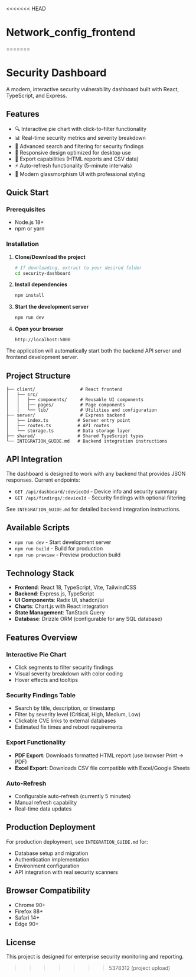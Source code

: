 <<<<<<< HEAD
# Network_config_frontend
=======
# Security Dashboard

A modern, interactive security vulnerability dashboard built with React, TypeScript, and Express.

## Features

- 🔍 Interactive pie chart with click-to-filter functionality
- 📊 Real-time security metrics and severity breakdown
- 🔎 Advanced search and filtering for security findings
- 📱 Responsive design optimized for desktop use
- 📄 Export capabilities (HTML reports and CSV data)
- ⚡ Auto-refresh functionality (5-minute intervals)
- 🎨 Modern glassmorphism UI with professional styling

## Quick Start

### Prerequisites
- Node.js 18+ 
- npm or yarn

### Installation

1. **Clone/Download the project**
   ```bash
   # If downloading, extract to your desired folder
   cd security-dashboard
   ```

2. **Install dependencies**
   ```bash
   npm install
   ```

3. **Start the development server**
   ```bash
   npm run dev
   ```

4. **Open your browser**
   ```
   http://localhost:5000
   ```

The application will automatically start both the backend API server and frontend development server.

## Project Structure

```
├── client/                 # React frontend
│   ├── src/
│   │   ├── components/     # Reusable UI components
│   │   ├── pages/          # Page components
│   │   └── lib/            # Utilities and configuration
├── server/                 # Express backend
│   ├── index.ts           # Server entry point
│   ├── routes.ts          # API routes
│   └── storage.ts         # Data storage layer
├── shared/                # Shared TypeScript types
└── INTEGRATION_GUIDE.md   # Backend integration instructions
```

## API Integration

The dashboard is designed to work with any backend that provides JSON responses. Current endpoints:

- `GET /api/dashboard/:deviceId` - Device info and security summary
- `GET /api/findings/:deviceId` - Security findings with optional filtering

See `INTEGRATION_GUIDE.md` for detailed backend integration instructions.

## Available Scripts

- `npm run dev` - Start development server
- `npm run build` - Build for production
- `npm run preview` - Preview production build

## Technology Stack

- **Frontend**: React 18, TypeScript, Vite, TailwindCSS
- **Backend**: Express.js, TypeScript
- **UI Components**: Radix UI, shadcn/ui
- **Charts**: Chart.js with React integration
- **State Management**: TanStack Query
- **Database**: Drizzle ORM (configurable for any SQL database)

## Features Overview

### Interactive Pie Chart
- Click segments to filter security findings
- Visual severity breakdown with color coding
- Hover effects and tooltips

### Security Findings Table
- Search by title, description, or timestamp
- Filter by severity level (Critical, High, Medium, Low)
- Clickable CVE links to external databases
- Estimated fix times and reboot requirements

### Export Functionality
- **PDF Export**: Downloads formatted HTML report (use browser Print → PDF)
- **Excel Export**: Downloads CSV file compatible with Excel/Google Sheets

### Auto-Refresh
- Configurable auto-refresh (currently 5 minutes)
- Manual refresh capability
- Real-time data updates

## Production Deployment

For production deployment, see `INTEGRATION_GUIDE.md` for:
- Database setup and migration
- Authentication implementation
- Environment configuration
- API integration with real security scanners

## Browser Compatibility

- Chrome 90+
- Firefox 88+
- Safari 14+
- Edge 90+

## License

This project is designed for enterprise security monitoring and reporting.
>>>>>>> 5378312 (project upload)
